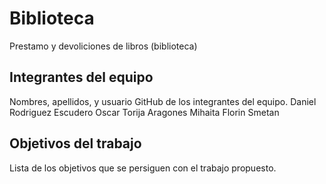 # Biblioteca

Prestamo y devoliciones de libros (biblioteca)

## Integrantes del equipo

Nombres, apellidos, y usuario GitHub de los integrantes del equipo.
Daniel Rodriguez Escudero
Oscar Torija Aragones
Mihaita Florin Smetan

## Objetivos del trabajo

Lista de los objetivos que se persiguen con el trabajo propuesto.

